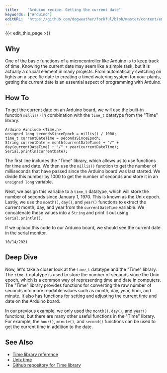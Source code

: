 ```yaml
---
title:    "Arduino recipe: Getting the current date"
keywords: ["Arduino"]
editURL:  "https://github.com/dogweather/forkful/blob/master/content/en/arduino/getting-the-current-date.md"
---
```


{{< edit_this_page >}}

## Why
One of the basic functions of a microcontroller like Arduino is to keep track of time. Knowing the current date may seem like a simple task, but it is actually a crucial element in many projects. From automatically switching on lights on a specific date to creating a timed watering system for your plants, getting the current date is an essential aspect of programming with Arduino.

## How To
To get the current date on an Arduino board, we will use the built-in function `millis()` in combination with the `time_t` datatype from the "Time" library.

```
Arduino #include <Time.h>
unsigned long secondsSinceEpoch = millis() / 1000;
time_t currentDateTime = secondsSinceEpoch;
String currentDate = month(currentDateTime) + "/" + day(currentDateTime) + "/" + year(currentDateTime);
Serial.println(currentDate);
```

The first line includes the "Time" library, which allows us to use functions for time and date. We then use the `millis()` function to get the number of milliseconds that have passed since the Arduino board was last started. We divide this number by 1000 to get the number of seconds and store it in an `unsigned long` variable.

Next, we assign this variable to a `time_t` datatype, which will store the number of seconds since January 1, 1970. This is known as the Unix epoch. Lastly, we use the `month()`, `day()`, and `year()` functions to extract the current month, day, and year from the `currentDateTime` variable. We concatenate these values into a `String` and print it out using `Serial.println()`.

If we upload this code to our Arduino board, we should see the current date in the serial monitor. 

```
10/14/2021
```

## Deep Dive
Now, let's take a closer look at the `time_t` datatype and the "Time" library. The `time_t` datatype is used to store the number of seconds since the Unix epoch, which is a common way of representing time and date in computers. The "Time" library provides functions for converting the raw number of seconds into more readable values such as month, day, year, hour, and minute. It also has functions for setting and adjusting the current time and date on the Arduino board.

In our previous example, we only used the `month()`, `day()`, and `year()` functions, but there are many other useful functions in the "Time" library. For example, the `hour()`, `minute()`, and `second()` functions can be used to get the current time in addition to the date.

## See Also
- [Time library reference](https://www.pjrc.com/teensy/td_libs_Time.html)
- [Unix time](https://en.wikipedia.org/wiki/Unix_time)
- [Github repository for Time library](https://github.com/PaulStoffregen/Time)